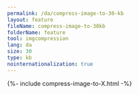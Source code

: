 ```yaml
---
permalink: /da/compress-image-to-30-kb
layout: feature
fileName: compress-image-to-30kb
folderName: feature
tool: imgcompression
lang: da
size: 30
type: kb
nointernationalization: true
---
```

{%- include compress-image-to-X.html -%}
      